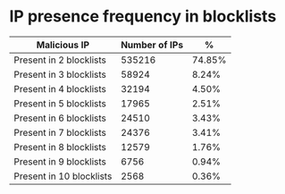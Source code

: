 # IP presence frequency in blocklists
| Malicious IP | Number of IPs | % |
|----|----|----|
| Present in 2 blocklists | 535216 | 74.85% |
| Present in 3 blocklists | 58924 | 8.24% |
| Present in 4 blocklists | 32194 | 4.50% |
| Present in 5 blocklists | 17965 | 2.51% |
| Present in 6 blocklists | 24510 | 3.43% |
| Present in 7 blocklists | 24376 | 3.41% |
| Present in 8 blocklists | 12579 | 1.76% |
| Present in 9 blocklists | 6756 | 0.94% |
| Present in 10 blocklists | 2568 | 0.36% |
